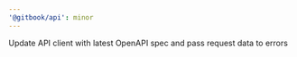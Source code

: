 ```yaml
---
'@gitbook/api': minor
---
```


Update API client with latest OpenAPI spec and pass request data to errors
